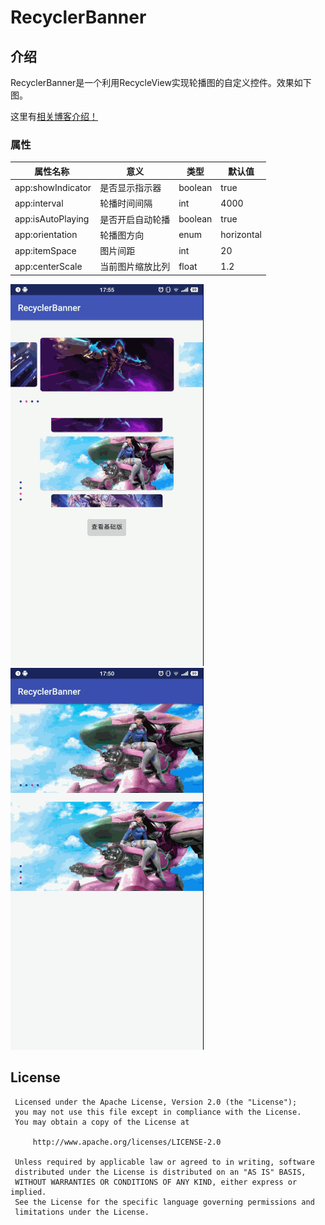 # RecyclerBanner
## 介绍
RecyclerBanner是一个利用RecycleView实现轮播图的自定义控件。效果如下图。

这里有[相关博客介绍！](https://juejin.im/post/5a13a28c51882512a860ee6a)

### 属性


| **属性名称**  | **意义** | **类型** | **默认值** |
| --- | --- | --- | --- |
| app:showIndicator | 是否显示指示器 | boolean | true |
| app:interval | 轮播时间间隔 | int | 4000 |
| app:isAutoPlaying | 是否开启自动轮播 | boolean | true |
| app:orientation | 轮播图方向 | enum | horizontal |
| app:itemSpace | 图片间距 | int | 20 |
| app:centerScale | 当前图片缩放比列 | float | 1.2 |



![](./pictures/3d.gif)
![](./pictures/normal.gif)
## License



     Licensed under the Apache License, Version 2.0 (the "License");
     you may not use this file except in compliance with the License.
     You may obtain a copy of the License at

         http://www.apache.org/licenses/LICENSE-2.0

     Unless required by applicable law or agreed to in writing, software
     distributed under the License is distributed on an "AS IS" BASIS,
     WITHOUT WARRANTIES OR CONDITIONS OF ANY KIND, either express or implied.
     See the License for the specific language governing permissions and
     limitations under the License.

